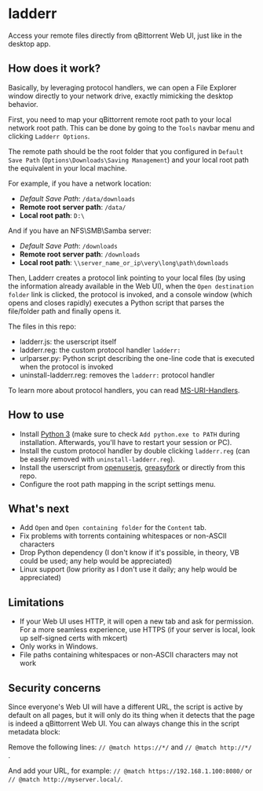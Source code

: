 # ladderr
Access your remote files directly from qBittorrent Web UI, just like in the desktop app.

## How does it work?

Basically, by leveraging protocol handlers, we can open a File Explorer window directly
to your network drive, exactly mimicking the desktop behavior.

First, you need to map your qBittorrent remote root path to your local network root path. 
This can be done by going to the `Tools` navbar menu and clicking `Ladderr Options`.

The remote path should be the root folder that you configured in `Default Save Path` (`Options\Downloads\Saving Management`)
and your local root path the equivalent in your local machine.

For example, if you have a network location:
- *Default Save Path*: `/data/downloads`
- **Remote root server path**: `/data/`
- **Local root path**: `D:\`

And if you have an NFS\SMB\Samba server:
- *Default Save Path*: `/downloads`
- **Remote root server path**: `/downloads`
- **Local root path**: `\\server_name_or_ip\very\long\path\downloads`

Then, Ladderr creates a protocol link pointing to your local files (by using the information already 
available in the Web UI), when the `Open destination folder` link is clicked, the
protocol is invoked, and a console window (which opens and closes rapidly) executes
a Python script that parses the file/folder path and finally opens it.

The files in this repo:
- ladderr.js: the userscript itself
- ladderr.reg: the custom protocol handler `ladderr:`
- urlparser.py: Python script describing the one-line code that is executed when the protocol is invoked
- uninstall-ladderr.reg: removes the `ladderr:` protocol handler

To learn more about protocol handlers, you can read [MS-URI-Handlers](https://github.com/amartinsec/MS-URI-Handlers).

## How to use

- Install [Python 3](https://www.python.org/downloads/) (make sure to check `Add python.exe to PATH` during installation. Afterwards, you'll have to restart your session or PC).
- Install the custom protocol handler by double clicking `ladderr.reg` (can be easily removed with `uninstall-ladderr.reg`).
- Install the userscript from [openuserjs](https://openuserjs.org/scripts/luffier/Ladderr), [greasyfork](https://greasyfork.org/scripts/479135-ladderr) or directly from this repo.
- Configure the root path mapping in the script settings menu.

## What's next

- Add `Open` and `Open containing folder` for the `Content` tab.
- Fix problems with torrents containing whitespaces or non-ASCII characters
- Drop Python dependency (I don't know if it's possible, in theory, VB could be used; any help would be appreciated)
- Linux support (low priority as I don't use it daily; any help would be appreciated)

## Limitations

- If your Web UI uses HTTP, it will open a new tab and ask for permission. For a more seamless experience, use HTTPS (if your server is local, look up self-signed certs with mkcert)
- Only works in Windows.
- File paths containing whitespaces or non-ASCII characters may not work

## Security concerns

Since everyone's Web UI will have a different URL, the script is active by default on all pages,
but it will only do its thing when it detects that the page is indeed a qBittorrent Web UI. You can always change this in the script metadata block: 

Remove the following lines: `// @match https://*/` and `// @match http://*/ `.

And add your URL, for example: `// @match https://192.168.1.100:8080/` or `// @match http://myserver.local/`.

